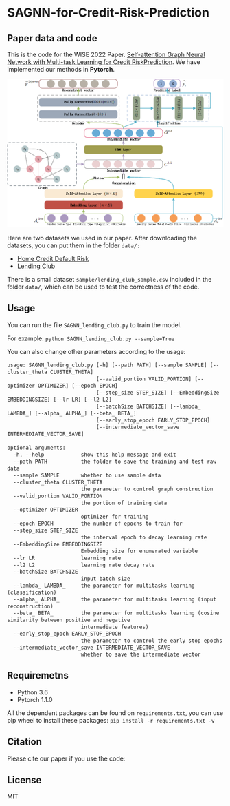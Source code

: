 # SAGNN-for-Credit-Risk-Prediction

## Paper data and code

This is the code for the WISE 2022 Paper. [Self-attention Graph Neural Network with Multi-task Learning for Credit RiskPrediction](). We have implemented our methods in **Pytorch**.

![SAGNN](SAGNN.png)

Here are two datasets we used in our paper. After downloading the datasets, you can put them in the folder `data/:`

- [Home Credit Default Risk](https://www.kaggle.com/c/home-credit-default-risk/data)
- [Lending Club](https://www.kaggle.com/wordsforthewise/lending-club?select=accepted_2007_to_2018Q4.csv.gz)

There is a small dataset `sample/lending_club_sample.csv` included in the folder `data/`, which can be used to test the correctness of the code.

## Usage

You can run the file `SAGNN_lending_club.py` to train the model.

For example: `python SAGNN_lending_club.py --sample=True`

You can also change other parameters according to the usage:

```
usage: SAGNN_lending_club.py [-h] [--path PATH] [--sample SAMPLE] [--cluster_theta CLUSTER_THETA]
                             [--valid_portion VALID_PORTION] [--optimizer OPTIMIZER] [--epoch EPOCH]
                             [--step_size STEP_SIZE] [--EmbeddingSize EMBEDDINGSIZE] [--lr LR] [--l2 L2]
                             [--batchSize BATCHSIZE] [--lambda_ LAMBDA_] [--alpha_ ALPHA_] [--beta_ BETA_]
                             [--early_stop_epoch EARLY_STOP_EPOCH]
                             [--intermediate_vector_save INTERMEDIATE_VECTOR_SAVE]

optional arguments:
  -h, --help            show this help message and exit
  --path PATH           the folder to save the training and test raw data
  --sample SAMPLE       whether to use sample data
  --cluster_theta CLUSTER_THETA
                        the parameter to control graph construction
  --valid_portion VALID_PORTION
                        the portion of training data
  --optimizer OPTIMIZER
                        optimizer for training
  --epoch EPOCH         the number of epochs to train for
  --step_size STEP_SIZE
                        the interval epoch to decay learning rate
  --EmbeddingSize EMBEDDINGSIZE
                        Embedding size for enumerated variable
  --lr LR               learning rate
  --l2 L2               learning rate decay rate
  --batchSize BATCHSIZE
                        input batch size
  --lambda_ LAMBDA_     the parameter for multitasks learning (classification)
  --alpha_ ALPHA_       the parameter for multitasks learning (input reconstruction)
  --beta_ BETA_         the parameter for multitasks learning (cosine similarity between positive and negative
                        intermediate features)
  --early_stop_epoch EARLY_STOP_EPOCH
                        the parameter to control the early stop epochs
  --intermediate_vector_save INTERMEDIATE_VECTOR_SAVE
                        whether to save the intermediate vector
```

## Requiremetns

- Python 3.6
- Pytorch 1.1.0

All the dependent packages can be found on `requirements.txt`, you can use pip wheel to install these packages: `pip install -r requirements.txt -v`

## Citation

Please cite our paper if you use the code:


## License

MIT

